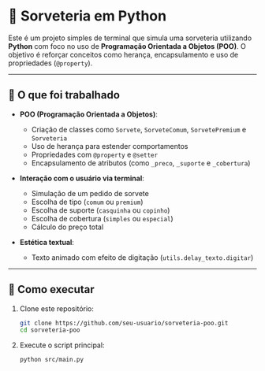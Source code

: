 # 🍦 Sorveteria em Python

Este é um projeto simples de terminal que simula uma sorveteria utilizando **Python** com foco no uso de **Programação Orientada a Objetos (POO)**. O objetivo é reforçar conceitos como herança, encapsulamento e uso de propriedades (`@property`).

---

## 🧠 O que foi trabalhado

- **POO (Programação Orientada a Objetos)**:
  - Criação de classes como `Sorvete`, `SorveteComum`, `SorvetePremium` e `Sorveteria`
  - Uso de herança para estender comportamentos
  - Propriedades com `@property` e `@setter`
  - Encapsulamento de atributos (como `_preco`, `_suporte` e `_cobertura`)

- **Interação com o usuário via terminal**:
  - Simulação de um pedido de sorvete
  - Escolha de tipo (`comum` ou `premium`)
  - Escolha de suporte (`casquinha` ou `copinho`)
  - Escolha de cobertura (`simples` ou `especial`)
  - Cálculo do preço total

- **Estética textual**:
  - Texto animado com efeito de digitação (`utils.delay_texto.digitar`)

---

## 🚀 Como executar

1. Clone este repositório:
   ```bash
   git clone https://github.com/seu-usuario/sorveteria-poo.git
   cd sorveteria-poo

2. Execute o script principal:
   ```bash
   python src/main.py
